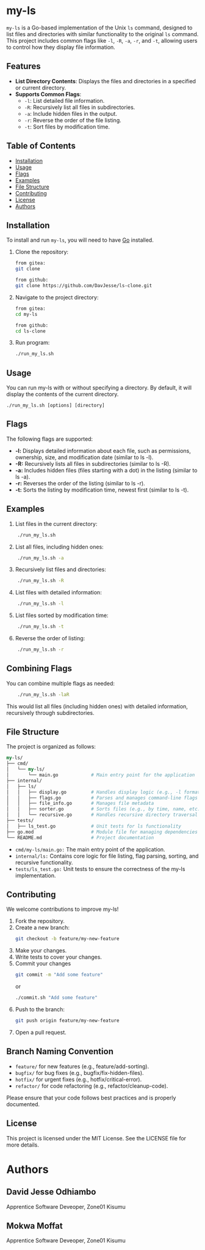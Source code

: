 # my-ls

`my-ls` is a Go-based implementation of the Unix `ls` command, designed to list files and directories with similar functionality to the original `ls` command. This project includes common flags like `-l`, `-R`, `-a`, `-r`, and `-t`, allowing users to control how they display file information.

## Features

- **List Directory Contents**: Displays the files and directories in a specified or current directory.
- **Supports Common Flags**:
  - `-l`: List detailed file information.
  - `-R`: Recursively list all files in subdirectories.
  - `-a`: Include hidden files in the output.
  - `-r`: Reverse the order of the file listing.
  - `-t`: Sort files by modification time.
  
## Table of Contents
- [Installation](#installation)
- [Usage](#usage)
- [Flags](#flags)
- [Examples](#examples)
- [File Structure](#file-structure)
- [Contributing](#contributing)
- [License](#license)
- [Authors](#authors)

## Installation

To install and run `my-ls`, you will need to have [Go](https://golang.org/dl/) installed.

1. Clone the repository:
   ```bash
   from gitea:
   git clone 

   from github:
   git clone https://github.com/DavJesse/ls-clone.git
   ```


2. Navigate to the project directory:
    ```bash
    from gitea:
    cd my-ls

    from github:
    cd ls-clone
    ```
3. Run program:
    ```bash
    ./run_my_ls.sh
    ```

## Usage
You can run my-ls with or without specifying a directory. By default, it will display the contents of the current directory.

    
    ./run_my_ls.sh [options] [directory]
    
## Flags
The following flags are supported:

- __-l:__ Displays detailed information about each file, such as permissions, ownership, size, and modification date (similar to ls -l).
- __-R:__ Recursively lists all files in subdirectories (similar to ls -R).
- __-a:__ Includes hidden files (files starting with a dot) in the listing (similar to ls -a).
- __-r:__ Reverses the order of the listing (similar to ls -r).
- __-t:__ Sorts the listing by modification time, newest first (similar to ls -t).

## Examples
1. List files in the current directory:
```bash
    ./run_my_ls.sh
```
2. List all files, including hidden ones:
```bash
    ./run_my_ls.sh -a
```
3. Recursively list files and directories:
```bash
    ./run_my_ls.sh -R
```
4. List files with detailed information:
```bash
    ./run_my_ls.sh -l
```
5. List files sorted by modification time:
```bash
    ./run_my_ls.sh -t
```
6. Reverse the order of listing:

```bash
    ./run_my_ls.sh -r
```
## Combining Flags
You can combine multiple flags as needed:
```bash
    ./run_my_ls.sh -laR
```
This would list all files (including hidden ones) with detailed information, recursively through subdirectories.

## File Structure
The project is organized as follows:
```perl
my-ls/
├── cmd/
│   └── my-ls/
│       └── main.go            # Main entry point for the application
├── internal/
│   ├── ls/
│   │   ├── display.go         # Handles display logic (e.g., -l formatting)
│   │   ├── flags.go           # Parses and manages command-line flags
│   │   ├── file_info.go       # Manages file metadata
│   │   ├── sorter.go          # Sorts files (e.g., by time, name, etc.)
│   │   └── recursive.go       # Handles recursive directory traversal
├── tests/
│   ├── ls_test.go             # Unit tests for ls functionality
├── go.mod                     # Module file for managing dependencies
└── README.md                  # Project documentation
```
- ```cmd/my-ls/main.go:``` The main entry point of the application.
- ```internal/ls:``` Contains core logic for file listing, flag parsing, sorting, and recursive functionality.
- ```tests/ls_test.go:``` Unit tests to ensure the correctness of the my-ls implementation.
## Contributing
We welcome contributions to improve my-ls!

1. Fork the repository.
2. Create a new branch:
    ```bash
    git checkout -b feature/my-new-feature
    ```
3. Make your changes.
4. Write tests to cover your changes.
5. Commit your changes
    ```bash
    git commit -m "Add some feature"
    ```
    or
    ```bash
    ./commit.sh "Add some feature"
    ```
6. Push to the branch:
    ```bash
    git push origin feature/my-new-feature
    ```
7. Open a pull request.

## Branch Naming Convention
- `feature/` for new features (e.g., feature/add-sorting).
- `bugfix/` for bug fixes (e.g., bugfix/fix-hidden-files).
- `hotfix/` for urgent fixes (e.g., hotfix/critical-error).
- `refactor/` for code refactoring (e.g., refactor/cleanup-code).

Please ensure that your code follows best practices and is properly documented.

## License
This project is licensed under the MIT License. See the LICENSE file for more details.

# Authors
David Jesse Odhiambo
-
Apprentice Software Deveoper,
Zone01 Kisumu

Mokwa Moffat
-
Apprentice Software Deveoper,
Zone01 Kisumu